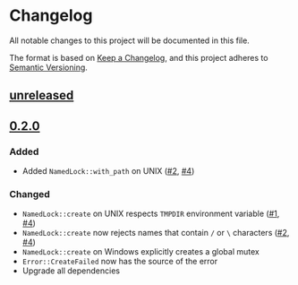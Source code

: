 # Changelog

All notable changes to this project will be documented in this file.

The format is based on [Keep a Changelog](https://keepachangelog.com/en/1.0.0/),
and this project adheres to [Semantic Versioning](https://semver.org/spec/v2.0.0.html).

## [unreleased]

## [0.2.0]

### Added

- Added `NamedLock::with_path` on UNIX ([#2], [#4])

### Changed

- `NamedLock::create` on UNIX respects `TMPDIR` environment variable ([#1], [#4])
- `NamedLock::create` now rejects names that contain `/` or `\` characters ([#2], [#4])
- `NamedLock::create` on Windows explicitly creates a global mutex
- `Error::CreateFailed` now has the source of the error
- Upgrade all dependencies


[unreleased]: https://github.com/oblique/named-lock/compare/0.2.0...HEAD
[0.2.0]: https://github.com/oblique/named-lock/compare/0.1.1...0.2.0

[#4]: https://github.com/oblique/named-lock/issues/4
[#2]: https://github.com/oblique/named-lock/issues/2
[#1]: https://github.com/oblique/named-lock/issues/1
